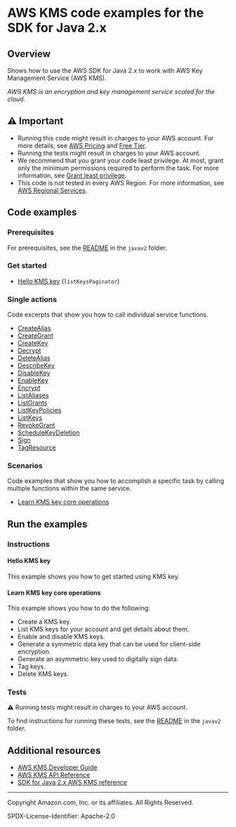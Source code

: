 # AWS KMS code examples for the SDK for Java 2.x

## Overview

Shows how to use the AWS SDK for Java 2.x to work with AWS Key Management Service (AWS KMS).

<!--custom.overview.start-->
<!--custom.overview.end-->

_AWS KMS is an encryption and key management service scaled for the cloud._

## ⚠ Important

* Running this code might result in charges to your AWS account. For more details, see [AWS Pricing](https://aws.amazon.com/pricing/) and [Free Tier](https://aws.amazon.com/free/).
* Running the tests might result in charges to your AWS account.
* We recommend that you grant your code least privilege. At most, grant only the minimum permissions required to perform the task. For more information, see [Grant least privilege](https://docs.aws.amazon.com/IAM/latest/UserGuide/best-practices.html#grant-least-privilege).
* This code is not tested in every AWS Region. For more information, see [AWS Regional Services](https://aws.amazon.com/about-aws/global-infrastructure/regional-product-services).

<!--custom.important.start-->
<!--custom.important.end-->

## Code examples

### Prerequisites

For prerequisites, see the [README](../../README.md#Prerequisites) in the `javav2` folder.


<!--custom.prerequisites.start-->
<!--custom.prerequisites.end-->

### Get started

- [Hello KMS key](src/main/java/com/example/kms/HelloKMS.java#L6) (`listKeysPaginator`)


### Single actions

Code excerpts that show you how to call individual service functions.

- [CreateAlias](src/main/java/com/example/kms/scenario/KMSScenario.java#L636)
- [CreateGrant](src/main/java/com/example/kms/scenario/KMSScenario.java#L592)
- [CreateKey](src/main/java/com/example/kms/scenario/KMSScenario.java#L682)
- [Decrypt](src/main/java/com/example/kms/scenario/KMSScenario.java#L529)
- [DeleteAlias](src/main/java/com/example/kms/scenario/KMSScenario.java#L489)
- [DescribeKey](src/main/java/com/example/kms/scenario/KMSScenario.java#L505)
- [DisableKey](src/main/java/com/example/kms/scenario/KMSScenario.java#L322)
- [EnableKey](src/main/java/com/example/kms/scenario/KMSScenario.java#L703)
- [Encrypt](src/main/java/com/example/kms/scenario/KMSScenario.java#L657)
- [ListAliases](src/main/java/com/example/kms/scenario/KMSScenario.java#L302)
- [ListGrants](src/main/java/com/example/kms/scenario/KMSScenario.java#L566)
- [ListKeyPolicies](src/main/java/com/example/kms/scenario/KMSScenario.java#L399)
- [ListKeys](src/main/java/com/example/kms/HelloKMS.java#L6)
- [RevokeGrant](src/main/java/com/example/kms/scenario/KMSScenario.java#L548)
- [ScheduleKeyDeletion](src/main/java/com/example/kms/scenario/KMSScenario.java#L471)
- [Sign](src/main/java/com/example/kms/scenario/KMSScenario.java#L338)
- [TagResource](src/main/java/com/example/kms/scenario/KMSScenario.java#L376)

### Scenarios

Code examples that show you how to accomplish a specific task by calling multiple
functions within the same service.

- [Learn KMS key core operations](src/main/java/com/example/kms/scenario/KMSScenario.java)


<!--custom.examples.start-->
<!--custom.examples.end-->

## Run the examples

### Instructions


<!--custom.instructions.start-->
<!--custom.instructions.end-->

#### Hello KMS key

This example shows you how to get started using KMS key.



#### Learn KMS key core operations

This example shows you how to do the following:

- Create a KMS key.
- List KMS keys for your account and get details about them.
- Enable and disable KMS keys.
- Generate a symmetric data key that can be used for client-side encryption.
- Generate an asymmetric key used to digitally sign data.
- Tag keys.
- Delete KMS keys.

<!--custom.scenario_prereqs.kms_Scenario_KeyManagement.start-->
<!--custom.scenario_prereqs.kms_Scenario_KeyManagement.end-->


<!--custom.scenarios.kms_Scenario_KeyManagement.start-->
<!--custom.scenarios.kms_Scenario_KeyManagement.end-->

### Tests

⚠ Running tests might result in charges to your AWS account.


To find instructions for running these tests, see the [README](../../README.md#Tests)
in the `javav2` folder.



<!--custom.tests.start-->
<!--custom.tests.end-->

## Additional resources

- [AWS KMS Developer Guide](https://docs.aws.amazon.com/kms/latest/developerguide/overview.html)
- [AWS KMS API Reference](https://docs.aws.amazon.com/kms/latest/APIReference/Welcome.html)
- [SDK for Java 2.x AWS KMS reference](https://sdk.amazonaws.com/java/api/latest/software/amazon/awssdk/services/kms/package-summary.html)

<!--custom.resources.start-->
<!--custom.resources.end-->

---

Copyright Amazon.com, Inc. or its affiliates. All Rights Reserved.

SPDX-License-Identifier: Apache-2.0